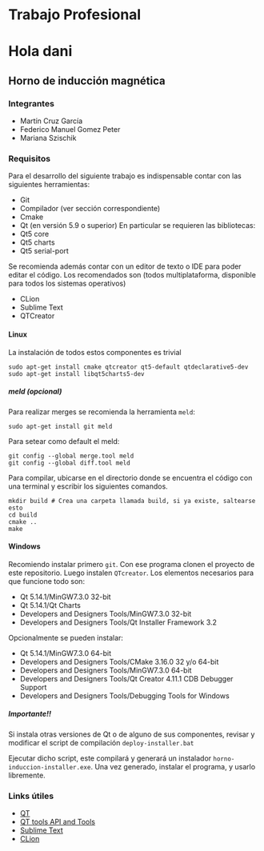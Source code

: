# Trabajo Profesional
# Hola dani
## Horno de inducción magnética
### Integrantes
* Martín Cruz García
* Federico Manuel Gomez Peter
* Mariana Szischik

### Requisitos
Para el desarrollo del siguiente trabajo es indispensable contar con las
siguientes herramientas:

* Git
* Compilador (ver sección correspondiente)
* Cmake
* Qt (en versión 5.9 o superior)
En particular se requieren las bibliotecas:
* Qt5 core
* Qt5 charts
* Qt5 serial-port

Se recomienda además contar con un editor de texto o IDE para poder editar
el código. Los recomendados son (todos multiplataforma, disponible para todos
los sistemas operativos)

* CLion
* Sublime Text
* QTCreator

#### Linux
La instalación de todos estos componentes es trivial

```
sudo apt-get install cmake qtcreator qt5-default qtdeclarative5-dev
sudo apt-get install libqt5charts5-dev
```

##### meld (opcional)
Para realizar merges se recomienda la herramienta `meld`:
```commandline
sudo apt-get install git meld
```
Para setear como default el meld:
```commandline
git config --global merge.tool meld
git config --global diff.tool meld
```

Para compilar, ubicarse en el directorio donde se encuentra el código 
con una terminal y escribir los siguientes comandos.

```commandline
mkdir build # Crea una carpeta llamada build, si ya existe, saltearse esto
cd build
cmake ..
make
```
#### Windows
Recomiendo instalar primero `git`. Con ese programa clonen el proyecto
de este repositorio. Luego instalen `QTcreator`. Los elementos necesarios
para que funcione todo son:

- Qt 5.14.1/MinGW7.3.0 32-bit
- Qt 5.14.1/Qt Charts
- Developers and Designers Tools/MinGW7.3.0 32-bit
- Developers and Designers Tools/Qt Installer Framework 3.2

Opcionalmente se pueden instalar:
- Qt 5.14.1/MinGW7.3.0 64-bit
- Developers and Designers Tools/CMake 3.16.0 32 y/o 64-bit
- Developers and Designers Tools/MinGW7.3.0 64-bit
- Developers and Designers Tools/Qt Creator 4.11.1 CDB Debugger Support
- Developers and Designers Tools/Debugging  Tools for Windows

##### Importante!!

Si instala otras versiones de Qt o de alguno de sus componentes, revisar y modificar el script de 
compilación `deploy-installer.bat`

Ejecutar dicho script, este compilará y generará un instalador `horno-induccion-installer.exe`. Una vez generado, instalar el programa, y usarlo libremente.

### Links útiles
* [QT](https://www.qt.io/download)
* [QT tools API and Tools](https://www.qt.io/qt-features-libraries-apis-tools-and-ide/?utm_campaign=Navigation%202019&utm_source=megamenu=)
* [Sublime Text](https://www.sublimetext.com/3)
* [CLion](https://www.jetbrains.com/clion/)
